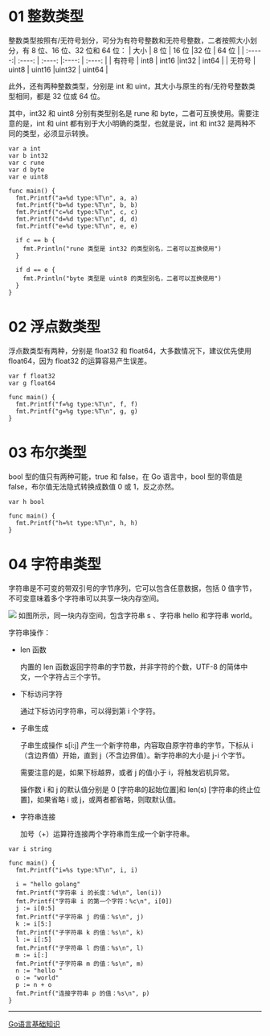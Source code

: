 # 01 整数类型
整数类型按照有/无符号划分，可分为有符号整数和无符号整数，二者按照大小划分，有 8 位、16 位、32 位和 64 位：
| 大小 | 8 位 | 16 位 |32 位 | 64 位 |
| :-----:| :----: | :----: |:----: | :----: |
| 有符号 | int8 | int16 |int32 | int64 |
| 无符号 | uint8 | uint16 |uint32 | uint64 |

此外，还有两种整数类型，分别是 int 和 uint，其大小与原生的有/无符号整数类型相同，都是 32 位或 64 位。

其中，int32 和 uint8 分别有类型别名是 rune 和 byte，二者可互换使用。需要注意的是，int 和 uint 都有别于大小明确的类型，也就是说，int 和 int32 是两种不同的类型，必须显示转换。

```
var a int
var b int32
var c rune
var d byte
var e uint8

func main() {
  fmt.Printf("a=%d type:%T\n", a, a)
  fmt.Printf("b=%d type:%T\n", b, b)
  fmt.Printf("c=%d type:%T\n", c, c)
  fmt.Printf("d=%d type:%T\n", d, d)
  fmt.Printf("e=%d type:%T\n", e, e)

  if c == b {
    fmt.Println("rune 类型是 int32 的类型别名，二者可以互换使用")
  }

  if d == e {
    fmt.Println("byte 类型是 uint8 的类型别名，二者可以互换使用")
  }
}
```
# 02 浮点数类型
浮点数类型有两种，分别是 float32 和 float64，大多数情况下，建议优先使用 float64，因为 float32 的运算容易产生误差。

```
var f float32
var g float64

func main() {
  fmt.Printf("f=%g type:%T\n", f, f)
  fmt.Printf("g=%g type:%T\n", g, g)
}
```
# 03 布尔类型

bool 型的值只有两种可能，true 和 false，在 Go 语言中，bool 型的零值是 false，布尔值无法隐式转换成数值 0 或 1，反之亦然。

```
var h bool

func main() {
  fmt.Printf("h=%t type:%T\n", h, h)
}
```
# 04 字符串类型
字符串是不可变的带双引号的字节序列，它可以包含任意数据，包括 0 值字节，不可变意味着多个字符串可以共享一块内存空间。


![](https://github.com/weirubo/learn_go/blob/master/ebook/640.png)
如图所示，同一块内存空间，包含字符串 s 、字符串 hello 和字符串 world。


字符串操作：
* len 函数

    内置的 len 函数返回字符串的字节数，并非字符的个数，UTF-8 的简体中文，一个字符占三个字节。
* 下标访问字符

    通过下标访问字符串，可以得到第 i 个字符。
* 子串生成

    子串生成操作 s[i:j] 产生一个新字符串，内容取自原字符串的字节，下标从 i （含边界值）开始，直到 j（不含边界值）。新字符串的大小是 j-i 个字节。
    
    需要注意的是，如果下标越界，或者 j 的值小于 i，将触发宕机异常。
    
    操作数 i 和 j 的默认值分别是 0 [字符串的起始位置]和 len(s) [字符串的终止位置]，如果省略 i 或 j，或两者都省略，则取默认值。
* 字符串连接

    加号（+）运算符连接两个字符串而生成一个新字符串。
    
```
var i string

func main() {
  fmt.Printf("i=%s type:%T\n", i, i)
  
  i = "hello golang"
  fmt.Printf("字符串 i 的长度：%d\n", len(i))
  fmt.Printf("字符串 i 的第一个字符：%c\n", i[0])
  j := i[0:5]
  fmt.Printf("子字符串 j 的值：%s\n", j)
  k := i[5:]
  fmt.Printf("子字符串 k 的值：%s\n", k)
  l := i[:5]
  fmt.Printf("子字符串 l 的值：%s\n", l)
  m := i[:]
  fmt.Printf("子字符串 m 的值：%s\n", m)
  n := "hello "
  o := "world"
  p := n + o
  fmt.Printf("连接字符串 p 的值：%s\n", p)
}
```
***
[Go语言基础知识](https://mp.weixin.qq.com/mp/appmsgalbum?__biz=MzA4Mjc1NTMyOQ==&action=getalbum&album_id=1439829562619445249&subscene=0&scenenote=https%3A%2F%2Fmp.weixin.qq.com%2Fs%3F__biz%3DMzA4Mjc1NTMyOQ%3D%3D%26mid%3D2247483736%26idx%3D1%26sn%3Dffb28bc5f79c93b04ce139ca)